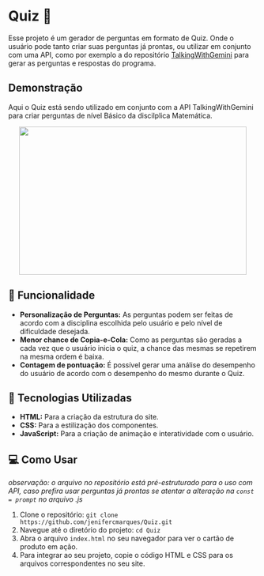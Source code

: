 # Quiz 🧠
Esse projeto é um gerador de perguntas em formato de Quiz. 
Onde o usuário pode tanto criar suas perguntas já prontas, ou utilizar em conjunto com uma API, como por exemplo a do repositório [TalkingWithGemini](https://github.com/jenifercmarques/TalkingWithGemini_API) para gerar as perguntas e respostas do programa.

## Demonstração
Aqui o Quiz está sendo utilizado em conjunto com a API TalkingWithGemini para criar perguntas de nível Básico da discilplica Matemática.
<p align = center> 
  <img width="460" height="300" src="(Quiz/video.gif)">
</p>


## 🎨 Funcionalidade
- **Personalização de Perguntas:** As perguntas podem ser feitas de acordo com a disciplina escolhida pelo usuário e pelo nível de dificuldade desejada.
- **Menor chance de Copia-e-Cola:** Como as perguntas são geradas a cada vez que o usuário inicia o quiz, a chance das mesmas se repetirem na mesma ordem é baixa.
- **Contagem de pontuação:** É possível gerar uma análise do desempenho do usuário de acordo com o desempenho do mesmo durante o Quiz.

## 🚀 Tecnologias Utilizadas
- **HTML:** Para a criação da estrutura do site.
- **CSS:** Para a estilização dos componentes.
- **JavaScript:** Para a criação de animação e interatividade com o usuário.

## 💻 Como Usar
*observação: o arquivo no repositório está pré-estruturado para o uso com API, caso prefira usar perguntas já prontas se atentar a alteração na `const = prompt` no arquivo .js*
1. Clone o repositório: `git clone https://github.com/jenifercmarques/Quiz.git`
2. Navegue até o diretório do projeto: `cd Quiz`
3. Abra o arquivo `index.html` no seu navegador para ver o cartão de produto em ação.
4. Para integrar ao seu projeto, copie o código HTML e CSS para os arquivos correspondentes no seu site.
